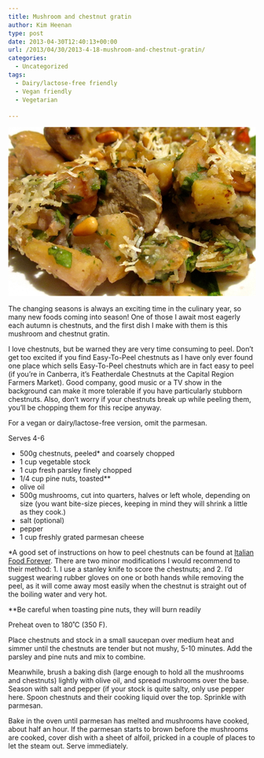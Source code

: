 ```yaml
---
title: Mushroom and chestnut gratin
author: Kim Heenan
type: post
date: 2013-04-30T12:40:13+00:00
url: /2013/04/30/2013-4-18-mushroom-and-chestnut-gratin/
categories:
  - Uncategorized
tags:
  - Dairy/lactose-free friendly
  - Vegan friendly
  - Vegetarian

---
```


![](mushroom-chestnut-gratin.jpg)

The changing seasons is always an exciting time in the culinary year, so many new foods coming into season! One of those I await most eagerly each autumn is chestnuts, and the first dish I make with them is this mushroom and chestnut gratin.

<!--more-->

I love chestnuts, but be warned they are very time consuming to peel. Don’t get too excited if you find Easy-To-Peel chestnuts as I have only ever found one place which sells Easy-To-Peel chestnuts which are in fact easy to peel (if you’re in Canberra, it’s Featherdale Chestnuts at the Capital Region Farmers Market). Good company, good music or a TV show in the background can make it more tolerable if you have particularly stubborn chestnuts. Also, don’t worry if your chestnuts break up while peeling them, you’ll be chopping them for this recipe anyway.

For a vegan or dairy/lactose-free version, omit the parmesan.

Serves 4-6

  * 500g chestnuts, peeled* and coarsely chopped
  * 1 cup vegetable stock
  * 1 cup fresh parsley finely chopped
  * 1/4 cup pine nuts, toasted**
  * olive oil
  * 500g mushrooms, cut into quarters, halves or left whole, depending on size (you want bite-size pieces, keeping in mind they will shrink a little as they cook.)
  * salt (optional)
  * pepper
  * 1 cup freshly grated parmesan cheese

*A good set of instructions on how to peel chestnuts can be found at [Italian Food Forever][peel-a-chestnut]. There are two minor modifications I would recommend to their method: 1. I use a stanley knife to score the chestnuts; and 2. I’d suggest wearing rubber gloves on one or both hands while removing the peel, as it will come away most easily when the chestnut is straight out of the boiling water and very hot.

**Be careful when toasting pine nuts, they will burn readily

Preheat oven to 180˚C (350 F). 

Place chestnuts and stock in a small saucepan over medium heat and simmer until the chestnuts are tender but not mushy, 5-10 minutes. Add the parsley and pine nuts and mix to combine.

Meanwhile, brush a baking dish (large enough to hold all the mushrooms and chestnuts) lightly with olive oil, and spread mushrooms over the base. Season with salt and pepper (if your stock is quite salty, only use pepper here. Spoon chestnuts and their cooking liquid over the top. Sprinkle with parmesan.

Bake in the oven until parmesan has melted and mushrooms have cooked, about half an hour. If the parmesan starts to brown before the mushrooms are cooked, cover dish with a sheet of alfoil, pricked in a couple of places to let the steam out. Serve immediately.

 [peel-a-chestnut]: http://www.italianfoodforever.com/2009/11/how-to-peel-a-chestnut/